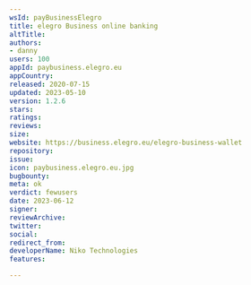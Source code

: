 ```yaml
---
wsId: payBusinessElegro
title: elegro Business online banking
altTitle:
authors:
- danny
users: 100
appId: paybusiness.elegro.eu
appCountry:
released: 2020-07-15
updated: 2023-05-10
version: 1.2.6
stars:
ratings:
reviews:
size:
website: https://business.elegro.eu/elegro-business-wallet
repository:
issue:
icon: paybusiness.elegro.eu.jpg
bugbounty:
meta: ok
verdict: fewusers
date: 2023-06-12
signer:
reviewArchive:
twitter:
social:
redirect_from:
developerName: Niko Technologies
features:

---
```

